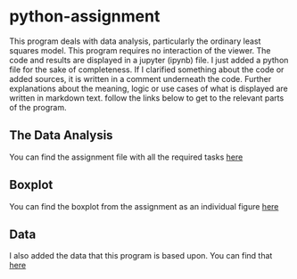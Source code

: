 # python-assignment
This program deals with data analysis, particularly the ordinary least squares model. This program requires no interaction of the viewer. The code and 
results are displayed in a jupyter (ipynb) file. 
I just added a python file for the sake of completeness. 
If I clarified something about the code or added sources, it is written in a comment
underneath the code. Further explanations about the meaning, logic or use cases 
of what is displayed are written in markdown text.
follow the links below to get to the relevant parts of the program.
## The Data Analysis
You can find the assignment file with all the required tasks [here](/Python_Assignment_Data_Analysis.ipynb)
## Boxplot
You can find the boxplot from the assignment as an individual
figure [here](/bp.svg)
## Data
I also added the data that this program is based upon. You can find that 
[here](/bugs.csv)
